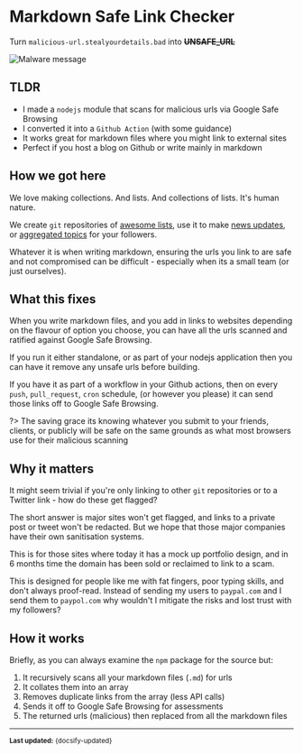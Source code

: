# Markdown Safe Link Checker

Turn `malicious-url.stealyourdetails.bad` into **~~UNSAFE_URL~~**

![Malware message](assets/err01.jpg)

## TLDR

- I made a `nodejs` module that scans for malicious urls via Google Safe Browsing
- I converted it into a `Github Action` (with some guidance)
- It works great for markdown files where you might link to external sites
- Perfect if you host a blog on Github or write mainly in markdown

## How we got here

We love making collections. And lists. And collections of lists. It's human nature.

We create `git` repositories of [awesome lists](https://github.com/topics/awesome-list), use it to make [news updates](https://github.com/rust-lang/this-week-in-rust), or [aggregated topics](https://github.com/SAllen0400/swift-news) for your followers.

Whatever it is when writing markdown, ensuring the urls you link to are safe and not compromised can be difficult - especially when its a small team (or just ourselves).

## What this fixes

When you write markdown files, and you add in links to websites depending on the flavour of option you choose, you can have all the urls scanned and ratified against Google Safe Browsing.

If you run it either standalone, or as part of your nodejs application then you can have it remove any unsafe urls before building.

If you have it as part of a workflow in your Github actions, then on every `push`, `pull_request`, `cron` schedule, (or however you please) it can send those links off to Google Safe Browsing.

?> The saving grace its knowing whatever you submit to your friends, clients, or publicly will be safe on the same grounds as what most browsers use for their malicious scanning

## Why it matters

It might seem trivial if you're only linking to other `git` repositories or to a Twitter link - how do these get flagged?

The short answer is major sites won't get flagged, and links to a private post or tweet won't be redacted. But we hope that those major companies have their own sanitisation systems.

This is for those sites where today it has a mock up portfolio design, and in 6 months time the domain has been sold or reclaimed to link to a scam.

This is designed for people like me with fat fingers, poor typing skills, and don't always proof-read. Instead of sending my users to `paypal.com` and I send them to `paypol.com` why wouldn't I mitigate the risks and lost trust with my followers?

## How it works

Briefly, as you can always examine the `npm` package for the source but:

1. It recursively scans all your markdown files (`.md`) for urls
1. It collates them into an array
1. Removes duplicate links from the array (less API calls)
1. Sends it off to Google Safe Browsing for assessments
1. The returned urls (malicious) then replaced from all the markdown files

---

<small>**Last updated:** {docsify-updated}</small>
